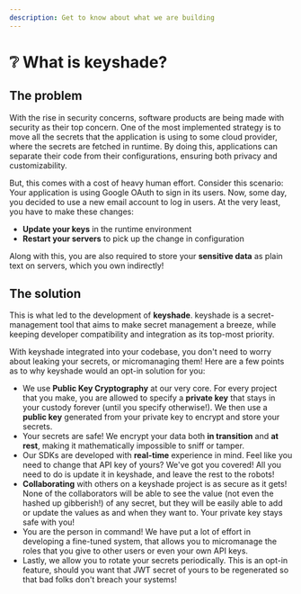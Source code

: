 ```yaml
---
description: Get to know about what we are building
---
```


# ❔ What is keyshade?

## The problem

With the rise in security concerns, software products are being made with security as their top concern. One of the most implemented strategy is to move all the secrets that the application is using to some cloud provider, where the secrets are fetched in runtime. By doing this, applications can separate their code from their configurations, ensuring both privacy and customizability.

But, this comes with a cost of heavy human effort. Consider this scenario: Your application is using Google OAuth to sign in its users. Now, some day, you decided to use a new email account to log in users. At the very least, you have to make these changes:

* **Update your keys** in the runtime environment
* **Restart your servers** to pick up the change in configuration

Along with this, you are also required to store your **sensitive data** as plain text on servers, which you own indirectly!&#x20;

## The solution

This is what led to the development of **keyshade**. keyshade is a secret-management tool that aims to make secret management a breeze, while keeping developer compatibility and integration as its top-most priority.

With keyshade integrated into your codebase, you don't need to worry about leaking your secrets, or micromanaging them! Here are a few points as to why keyshade would an opt-in solution for you:

* We use **Public Key Cryptography** at our very core. For every project that you make, you are allowed to specify a **private key** that stays in your custody forever (until you specify otherwise!). We then use a **public key** generated from your private key to encrypt and store your secrets.
* Your secrets are safe! We encrypt your data both **in transition** and **at rest**, making it mathematically impossible to sniff or tamper.
* Our SDKs are developed with **real-time** experience in mind. Feel like you need to change that API key of yours? We've got you covered! All you need to do is update it in keyshade, and leave the rest to the robots!
* **Collaborating** with others on a keyshade project is as secure as it gets! None of the collaborators will be able to see the value (not even the hashed up gibberish!) of any secret, but they will be easily able to add or update the values as and when they want to. Your private key stays safe with you!
* You are the person in command! We have put a lot of effort in developing a fine-tuned system, that allows you to micromanage the roles that you give to other users or even your own API keys.
* Lastly, we allow you to rotate your secrets periodically. This is an opt-in feature, should you want that JWT secret of yours to be regenerated so that bad folks don't breach your systems!
